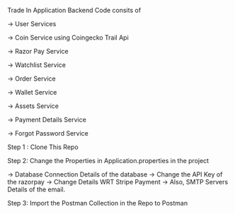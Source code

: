 Trade In Application Backend Code consits of 

-> User Services 

-> Coin Service using Coingecko Trail Api 

-> Razor Pay Service 

-> Watchlist Service 

-> Order Service 

-> Wallet Service 

-> Assets Service 

-> Payment Details Service 

-> Forgot Password Service      


Step 1 : Clone This Repo  

Step 2: Change the Properties in Application.properties in the project 

-> Database Connection Details of the database
-> Change the API Key of the razorpay 
-> Change Details WRT Stripe Payment 
-> Also, SMTP Servers Details of the email. 

Step 3: Import the Postman Collection in the Repo to Postman 





